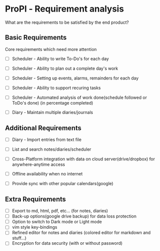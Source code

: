 # ProPl - Requirement analysis

What are the requirements to be satisfied by the end product?


## Basic Requirements
Core requirements which need more attention
 - [ ] Scheduler - Ability to write To-Do's for each day
 - [ ] Scheduler - Ability to plan out a complete day's work
 - [ ] Scheduler - Setting up events, alarms, remainders for each day
 - [ ] Scheduler - Ability to support recuring tasks
 - [ ] Scheduler - Automated analysis of work done(schedule followed or ToDo's done) (in percentage completed)
 - [ ] Diary - Maintain multiple diaries/journals


## Additional Requirements
 - [ ] Diary - Import entries from text file
 - [ ] List and search notes/diaries/scheduler
 - [ ] Cross-Platform integration with data on cloud server(drive/dropbox) for anywhere-anytime access
 - [ ] Offline availability when no internet
 - [ ] Provide sync with other popular calendars(google)


## Extra Requirements
 - [ ] Export to md, html, pdf, etc... (for notes, diaries)
 - [ ] Back-up options(google drive backup) for data loss protection
 - [ ] Option to switch to Dark mode or Light mode
 - [ ] vim style key-bindings
 - [ ] Refined editor for notes and diaries (colored editor for markdown and stuff...)
 - [ ] Encryption for data security (with or without password)
